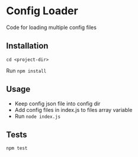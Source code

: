 Config Loader
=========

Code for loading multiple config files

## Installation

`cd <project-dir>`

Run `npm install`

## Usage

   - Keep config json file into config dir 
   - Add config files in index.js to files array variable
   - Run `node index.js`

## Tests

  `npm test`
